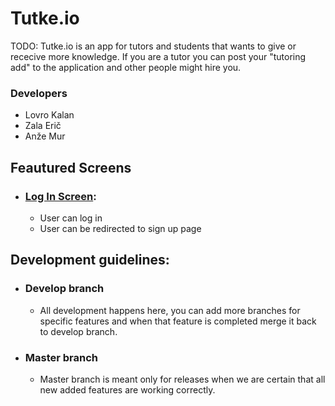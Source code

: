 # Tutke.io

TODO:
Tutke.io is an app for tutors and students that wants to give or rececive more knowledge. If you are a tutor you can post your "tutoring add" to the application and other people might hire you.  

### Developers
* Lovro Kalan
* Zala Erič
* Anže Mur

## Feautured Screens

* ### [Log In Screen](docs/logIn.png):
	* User can log in
	* User can be redirected to sign up page

## Development guidelines:
* ### Develop branch
	* All development happens here, you can add more branches for specific features and when that feature is completed merge it back to develop branch.

* ### Master branch
	* Master branch is meant only for releases when we are certain that all new added features are working correctly.
